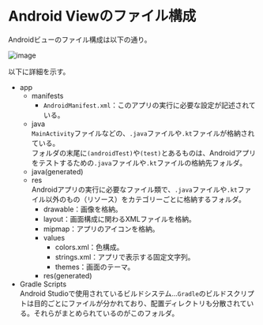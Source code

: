 # Android Viewのファイル構成

Androidビューのファイル構成は以下の通り。

![image](https://user-images.githubusercontent.com/85177462/147102806-c2ce8e46-f01b-4d41-a53c-0b6713b78bb9.png)

以下に詳細を示す。

- app
  - manifests
    - `AndroidManifest.xml`：このアプリの実行に必要な設定が記述されている。
  - java  
    `MainActivity`ファイルなどの、`.java`ファイルや`.kt`ファイルが格納されている。  
    フォルダの末尾に`(androidTest)`や`(test)`とあるものは、Androidアプリをテストするための`.java`ファイルや`.kt`ファイルの格納先フォルダ。
  - java(generated)
  - res  
    Androidアプリの実行に必要なファイル類で、`.java`ファイルや`.kt`ファイル以外のもの（リソース）をカテゴリーごとに格納するフォルダ。
    - drawable：画像を格納。
    - layout：画面構成に関わるXMLファイルを格納。
    - mipmap：アプリのアイコンを格納。
    - values
      - colors.xml：色構成。
      - strings.xml：アプリで表示する固定文字列。
      - themes：画面のテーマ。
    - res(generated)
- Gradle Scripts  
  Android Studioで使用されているビルドシステム...`Gradle`のビルドスクリプトは目的ごとにファイルが分かれており、配置ディレクトリも分散されている。それらがまとめられているのがこのフォルダ。
